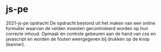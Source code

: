 # js-pe
2021-js-pe opdracht
De opdracht bestond uit het maken van een online formulier waarvan de velden moesten gecontroleerd worden op hun correcte inhoud.
Opmaak en controle gebeuren aan de hand van css en javascript en worden de fouten weergegeven bij drukken op de knop (banner).
